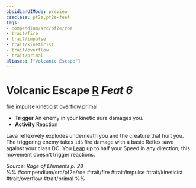 ```yaml
---
obsidianUIMode: preview
cssclass: pf2e,pf2e-feat
tags:
- compendium/src/pf2e/roe
- trait/fire
- trait/impulse
- trait/kineticist
- trait/overflow
- trait/primal
aliases: ["Volcanic Escape"]
---
```

# Volcanic Escape  [R](chapter-9-playing-the-game.md#Actions "Reaction") *Feat 6*  
[fire](fire.md "Fire Energy & Element Trait")  [impulse](impulse-roe.md "Impulse Action & Ability Trait")  [kineticist](kineticist-roe.md "Kineticist Class Trait")  [overflow](overflow-roe.md "Overflow Action & Ability Trait")  [primal](primal.md "Primal Tradition Trait")  

- **Trigger** An enemy in your kinetic aura damages you.
- **Activity** Reaction

Lava reflexively explodes underneath you and the creature that hurt you. The triggering enemy takes `1d6` fire damage with a basic Reflex save against your class DC. You [Leap](leap.md) up to half your Speed in any direction; this movement doesn't trigger reactions.

*Source: Rage of Elements p. 28*  
%% #compendium/src/pf2e/roe #trait/fire #trait/impulse #trait/kineticist #trait/overflow #trait/primal %%